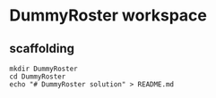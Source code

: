 # DummyRoster workspace

## scaffolding

```shell
mkdir DummyRoster
cd DummyRoster
echo "# DummyRoster solution" > README.md
```
